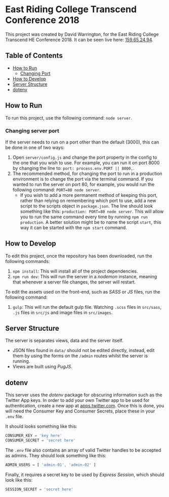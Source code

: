 # East Riding College Transcend Conference 2018

This project was created by David Warrington, for the East Riding College Transcend HE Conference 2018. It can be seen live here: [159.65.24.94](http://159.65.24.94/).

## Table of Contents
- [How to Run](#how-to-run)
    - [Changing Port](#changing-port)
- [How to Develop](#how-to-develop)
- [Server Structure](#server-structure)
- [dotenv](#dotenv)

## How to Run
To run this project, use the following command: `node server`.

### Changing server port
If the server needs to run on a port other than the default (3000), this can be done in one of two ways:
1. Open `server/config.js` and change the port property in the config to the one that you wish to use. For example, you can run it on port 8000 by changing the line to: `port: process.env.PORT || 8000,`.
2. The recommended method, for changing the port to run in a production environment is to change the port via the terminal command. If you wanted to run the server on port 80, for example, you would run the following command: `PORT=80 node server`.
    - If you wish to add a more permanent method of keeping this port, rather than relying on remembering which port to use, add a new script to the scripts object in `package.json`. The line should look something like this: `production: PORT=80 node server`. This will allow you to run the same command every time by running `npm run production`. A better solution might be to name the script `start`, this way it can be started with the `npm start` command.

## How to Develop

To edit this project, once the repository has been downloaded, run the following commands:
1. `npm install`: This will install all of the project dependencies.
2. `npm run dev`: This will run the server in a *nodemon* instance, meaning that whenever a server file changes, the server will restart.

To edit the assets used on the front-end, such as *SASS* or *JS* files, run the following command:
1. `gulp`: This will run the default gulp file. Watching `.scss` files in `src/sass`, `.js` files in `src/js` and image files in `src/images`.

## Server Structure

The server is separates views, data and the server itself.
- JSON files found in `data/` should not be edited directly, instead, edit them by using the forms on the `/admin` routes whilst the server is running. 
- Views are built using *PugJS*.

## dotenv

This server uses the *dotenv* package for obscuring information such as the Twitter App keys. In order to add your own Twitter app to be used for authentication, create a new app at [apps.twitter.com](https://apps.twitter.com/). Once this is done, you will need the Consumer Key and Consumer Secrets, place these in your `.env` file.

It should looks something like this:
```js
CONSUMER_KEY = 'key here'
CONSUMER_SECRET = 'secret here'
```

The `.env` file also contains an array of valid Twitter handles to be accepted as admins. They should look something like this:
```js
ADMIN_USERS = [ 'admin-01', 'admin-02' ]
```

Finally, it requires a secret key to be used by *Express Session*, which should look like this:
```js
SESSION_SECRET = 'secret here'
```